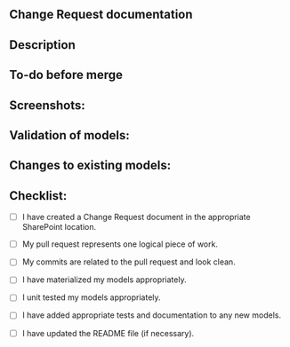 
<!--

Provide a short summary in the Title above. Examples of good PR titles:

* "feature/add fct_order and dim_customer models"

* "fix/deduplicate dim_customer"

* "test/esnure order-customer ref integrity"

NOTE: Pull Requests will be labled automatically using GitHub actions with the label feature, fix or test if the branch naming strategy is being followed. Optionally you can add the label manually. Using these labels ensures the release notes are generated when the code is promoted to Production.

-->

## Change Request documentation

<!--

Ensure the change request documentation is completed PRIOR to merging changes into UAT and PRODUCTION:

https://advocatehealth.sharepoint.com/sites/GRP-MDP-Cloud-Data-Engineering/Shared%20Documents/Forms/AllItems.aspx?csf=1&web=1&e=pnSzxF&cid=48d2b7fd%2D9114%2D4ec5%2Da897%2D59b29dad66d8&RootFolder=%2Fsites%2FGRP%2DMDP%2DCloud%2DData%2DEngineering%2FShared%20Documents%2FDeveloper%20Team%20Artifacts%2FDesign%20Reviews%20%2D%20Mandatory%20%2D%20PROD%2DUAT%2FChange%20Control&FolderCTID=0x012000DECB0F9AB0DE384084B68850E1C82B54

-->

## Description

<!--

Describe your changes, and why you're making them. Is this linked to an open

issue, ADO task, or another pull request? Link it here.

-->


## To-do before merge

<!--

(Optional -- remove this section if not needed)

Include any notes about things that need to happen before this PR is merged, e.g.:

- [ ] Change the base branch

- [ ] Update dbt Cloud jobs

- [ ] Ensure PR #56 is merged

-->

## Screenshots:

<!--

Include a screenshot of the relevant section of the updated DAG. You can access

your version of the DAG by running `dbt docs generate && dbt docs serve`.

-->

## Validation of models:

<!--

Include any output that confirms that the models do what is expected. This might

be a link to an in-development dashboard in your BI tool, or a query that

compares an existing model with a new one.

-->

## Changes to existing models:

<!--

Include this section if you are changing any existing models. Link any related

pull requests, or instructions for merge (e.g. whether old

models should be dropped after merge, or whether a full-refresh run is required)

-->

## Checklist:

<!--

This checklist is mostly useful as a reminder of small things that can easily be

forgotten – it is meant as a helpful tool rather than hoops to jump through.

Put an `x` in all the items that apply, make notes next to any that haven't been

addressed, and remove any items that are not relevant to this PR.

-->

- [ ] I have created a Change Request document in the appropriate SharePoint location.

- [ ] My pull request represents one logical piece of work.

- [ ] My commits are related to the pull request and look clean.

- [ ] I have materialized my models appropriately.

- [ ] I unit tested my models appropriately.

- [ ] I have added appropriate tests and documentation to any new models.

- [ ] I have updated the README file (if necessary).
